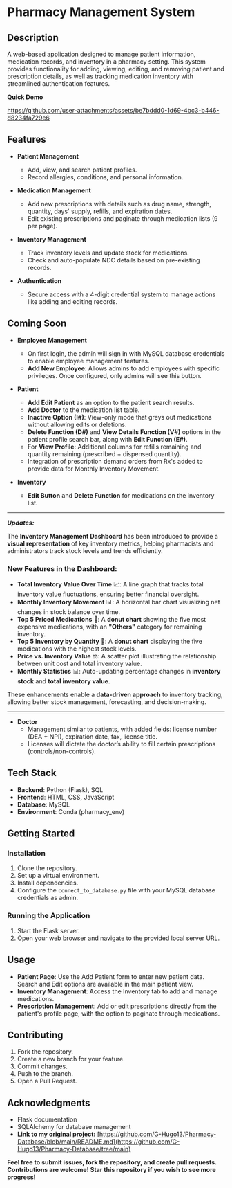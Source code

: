 # **Pharmacy Management System**

## **Description**
A web-based application designed to manage patient information, medication records, and inventory in a pharmacy setting. This system provides functionality for adding, viewing, editing, and removing patient and prescription details, as well as tracking medication inventory with streamlined authentication features.


**Quick Demo**


https://github.com/user-attachments/assets/be7bddd0-1d69-4bc3-b446-d8234fa729e6




## **Features**
- **Patient Management**
    - Add, view, and search patient profiles.
    - Record allergies, conditions, and personal information.
  
- **Medication Management**
    - Add new prescriptions with details such as drug name, strength, quantity, days' supply, refills, and expiration dates.
    - Edit existing prescriptions and paginate through medication lists (9 per page).
  
- **Inventory Management**
    - Track inventory levels and update stock for medications.
    - Check and auto-populate NDC details based on pre-existing records.

- **Authentication**
    - Secure access with a 4-digit credential system to manage actions like adding and editing records.

## **Coming Soon**
- **Employee Management**
    - On first login, the admin will sign in with MySQL database credentials to enable employee management features.
    - **Add New Employee**: Allows admins to add employees with specific privileges. Once configured, only admins will see this button.
  
- **Patient**
    - **Add Edit Patient** as an option to the patient search results.
    - **Add Doctor** to the medication list table.
    - **Inactive Option (I#)**: View-only mode that greys out medications without allowing edits or deletions.
    - **Delete Function (D#)** and **View Details Function (V#)** options in the patient profile search bar, along with **Edit Function (E#)**.
    - For **View Profile**: Additional columns for refills remaining and quantity remaining (prescribed + dispensed quantity).
    - Integration of prescription demand orders from Rx's added to provide data for Monthly Inventory Movement.
  
- **Inventory**
    - **Edit Button** and **Delete Function** for medications on the inventory list.

----------------------------------------------------------------------------------
***Updates:*** 

The **Inventory Management Dashboard** has been introduced to provide a **visual representation** of key inventory metrics, helping pharmacists and administrators track stock levels and trends efficiently. 

### **New Features in the Dashboard:**
- **Total Inventory Value Over Time** 📈: A line graph that tracks total inventory value fluctuations, ensuring better financial oversight.
- **Monthly Inventory Movement** 📊: A horizontal bar chart visualizing net changes in stock balance over time.
- **Top 5 Priced Medications** 🍵: A **donut chart** showing the five most expensive medications, with an **"Others"** category for remaining inventory.
- **Top 5 Inventory by Quantity** 🏥: A **donut chart** displaying the five medications with the highest stock levels.
- **Price vs. Inventory Value** ⚖: A scatter plot illustrating the relationship between unit cost and total inventory value.
- **Monthly Statistics** 📊: Auto-updating percentage changes in **inventory stock** and **total inventory value**.

These enhancements enable a **data-driven approach** to inventory tracking, allowing better stock management, forecasting, and decision-making.

----------------------------------------------------------------------------------


- **Doctor**
    - Management similar to patients, with added fields: license number (DEA + NPI), expiration date, fax, license title.
    - Licenses will dictate the doctor’s ability to fill certain prescriptions (controls/non-controls).

## **Tech Stack**
- **Backend**: Python (Flask), SQL
- **Frontend**: HTML, CSS, JavaScript
- **Database**: MySQL
- **Environment**: Conda (pharmacy_env)

## **Getting Started**

### **Installation**
1. Clone the repository.
2. Set up a virtual environment.
3. Install dependencies.
4. Configure the `connect_to_database.py` file with your MySQL database credentials as admin.

### **Running the Application**
1. Start the Flask server.
2. Open your web browser and navigate to the provided local server URL.

## **Usage**

- **Patient Page**: Use the Add Patient form to enter new patient data. Search and Edit options are available in the main patient view.
- **Inventory Management**: Access the Inventory tab to add and manage medications.
- **Prescription Management**: Add or edit prescriptions directly from the patient's profile page, with the option to paginate through medications.

## **Contributing**
1. Fork the repository.
2. Create a new branch for your feature.
3. Commit changes.
4. Push to the branch.
5. Open a Pull Request.

## **Acknowledgments**
- Flask documentation
- SQLAlchemy for database management
- **Link to my original project:** [https://github.com/G-Hugo13/Pharmacy-Database/blob/main/README.md](https://github.com/G-Hugo13/Pharmacy-Database/tree/main)
  
**Feel free to submit issues, fork the repository, and create pull requests. Contributions are welcome! Star this repository if you wish to see more progress!**
